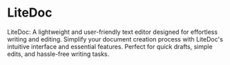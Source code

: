 # LiteDoc
 LiteDoc: A lightweight and user-friendly text editor designed for effortless writing and editing. Simplify your document creation process with LiteDoc's intuitive interface and essential features. Perfect for quick drafts, simple edits, and hassle-free writing tasks.
